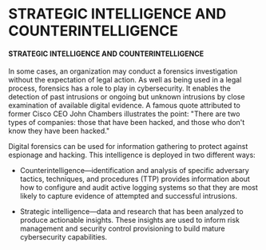 # STRATEGIC INTELLIGENCE AND COUNTERINTELLIGENCE

#### STRATEGIC INTELLIGENCE AND COUNTERINTELLIGENCE

In some cases, an organization may conduct a forensics investigation without the expectation of legal action. As well as being used in a legal process, forensics has a role to play in cybersecurity. It enables the detection of past intrusions or ongoing but unknown intrusions by close examination of available digital evidence. A famous quote attributed to former Cisco CEO John Chambers illustrates the point: "There are two types of companies: those that have been hacked, and those who don't know they have been hacked."

Digital forensics can be used for information gathering to protect against espionage and hacking. This intelligence is deployed in two different ways:

-   Counterintelligence—identification and analysis of specific adversary tactics, techniques, and procedures (TTP) provides information about how to configure and audit active logging systems so that they are most likely to capture evidence of attempted and successful intrusions.

-   Strategic intelligence—data and research that has been analyzed to produce actionable insights. These insights are used to inform risk management and security control provisioning to build mature cybersecurity capabilities.